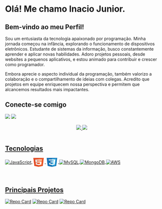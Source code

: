 
<div>
    <h1>Olá! Me chamo Inacio Junior. </h1>
    <h2>Bem-vindo ao meu Perfil!</h2>
    <p> Sou um entusiasta da tecnologia apaixonado por programação. Minha jornada começou na infância, explorando o funcionamento de dispositivos eletrônicos. Estudante de sistemas da informação, busco constantemente aprender e aplicar novas habilidades. Adoro projetos pessoais, desde websites a pequenos aplicativos, e estou animado para contribuir e crescer como programador.
    </p>
    <p>Embora aprecie o aspecto individual da programação, também valorizo a colaboração e o compartilhamento de ideias com colegas. Acredito que projetos em equipe enriquecem nossa perspectiva e permitem que alcancemos resultados mais impactantes. 
    </p>
</div>
<div>
    <h2>Conecte-se comigo</h2>
   <a href="https://www.linkedin.com/in/inacio-junior94/" target="_blank"><img src="https://img.shields.io/badge/-LinkedIn-%230077B5?style=for-the-badge&logo=linkedin&logoColor=white" target="_blank"></a>  
    <a href = "mailto:jrjunior1109@gmail.com"><img src="https://img.shields.io/badge/-Gmail-%23333?style=for-the-badge&logo=gmail&logoColor=white" target="_blank"></a>
</div>
<br>
<div align="center">
  <a href="https://github.com/Inacio-Junior-94">
  <img height="180em" src="https://github-readme-stats.vercel.app/api?username=Inacio-Junior-94&show_icons=true&theme=tokyonight&include_all_commits=true&count_private=true"/>
  <img height="180em" src="https://github-readme-stats.vercel.app/api/top-langs/?username=Inacio-Junior-94&layout=compact&langs_count=7&theme=tokyonight"/>
</div>
<div style="display: inline_block"><br>
    <h2>Tecnologias</h2>
    <img align="center" alt="JavaScript" height="30" width="40"
    src="https://1000marcas.net/wp-content/uploads/2020/11/JavaScript-logo.png">
    <img align="center" alt="HTML" height="30" width="40" src="https://raw.githubusercontent.com/devicons/devicon/master/icons/html5/html5-original.svg">
    <img align="center" alt="CSS" height="30" width="40" src="https://raw.githubusercontent.com/devicons/devicon/master/icons/css3/css3-original.svg">  
    <img align="center" alt="MySQL" height="30" width="40" src="https://cdn.jsdelivr.net/gh/devicons/devicon/icons/mysql/mysql-original-wordmark.svg">
    <img align="center" alt="MongoDB" height="30" width="40" src="https://www.pngall.com/wp-content/uploads/13/Mongodb-PNG-Image-HD.png">
    <img align="center" alt="AWS" height="30" width="30" src="https://static-00.iconduck.com/assets.00/aws-icon-2048x2048-274bm1xi.png">
</div>
<br>
<br>

## Principais Projetos
[![Repo Card](https://github-readme-stats.vercel.app/api/pin/?username=Inacio-Junior-94&repo=flex-turismos&bg_color=000&border_color=30A3DC&show_icons=true&icon_color=30A3DC&title_color=E94D5F&text_color=FFF)](https://github.com/Inacio-Junior-94/flex-turismos)
[![Repo Card](https://github-readme-stats.vercel.app/api/pin/?username=Inacio-Junior-94&repo=Projeto-login-Instagram&bg_color=000&border_color=30A3DC&show_icons=true&icon_color=30A3DC&title_color=E94D5F&text_color=FFF)](https://github.com/Inacio-Junior-94/Projeto-login-Instagram)
[![Repo Card](https://github-readme-stats.vercel.app/api/pin/?username=Inacio-Junior-94&repo=bootcamp-JavaScript&bg_color=000&border_color=30A3DC&show_icons=true&icon_color=30A3DC&title_color=E94D5F&text_color=FFF)](https://github.com/Inacio-Junior-94/bootcamp-JavaScript)
    

